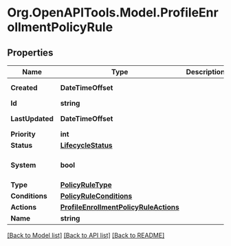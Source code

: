 # Org.OpenAPITools.Model.ProfileEnrollmentPolicyRule

## Properties

Name | Type | Description | Notes
------------ | ------------- | ------------- | -------------
**Created** | **DateTimeOffset** |  | [optional] [readonly] 
**Id** | **string** |  | [optional] 
**LastUpdated** | **DateTimeOffset** |  | [optional] [readonly] 
**Priority** | **int** |  | [optional] 
**Status** | [**LifecycleStatus**](LifecycleStatus.md) |  | [optional] 
**System** | **bool** |  | [optional] [default to false]
**Type** | [**PolicyRuleType**](PolicyRuleType.md) |  | [optional] 
**Conditions** | [**PolicyRuleConditions**](PolicyRuleConditions.md) |  | [optional] 
**Actions** | [**ProfileEnrollmentPolicyRuleActions**](ProfileEnrollmentPolicyRuleActions.md) |  | [optional] 
**Name** | **string** |  | [optional] 

[[Back to Model list]](../README.md#documentation-for-models) [[Back to API list]](../README.md#documentation-for-api-endpoints) [[Back to README]](../README.md)

